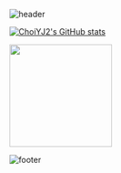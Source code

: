 ![header](https://capsule-render.vercel.app/api?type=waving&text=ChoiYJ2's%GitHub&color=gradient&customColorList=26&height=100&animation=fadeIn&fontColor=006400)

[![ChoiYJ2's GitHub stats](https://github-readme-stats.vercel.app/api?username=ChoiYJ2&include_all_commits=true&hide_border=true&count_private=true&theme=vue&show_icons=true)](https://github.com/ChoiYJ2)

<a href="https://github.com/ChoiYJ2"><img align="center" style="height:180px" src="https://github-readme-stats.vercel.app/api/top-langs/?username=ChoiYJ2&layout=compact&theme=merko&hide_border=true" /></a> 

![footer](https://capsule-render.vercel.app/api?type=soft&color=0:93F9B9,100:006400&height=50&fontColor=006400)

